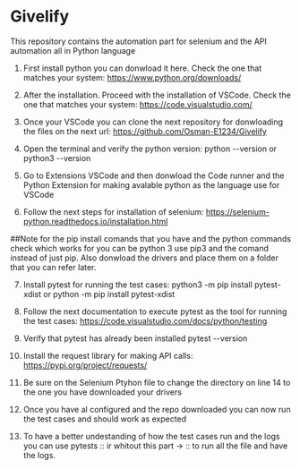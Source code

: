 # Givelify
This repository contains the automation part for selenium and the API automation all in Python language

1. First install python you can donwload it here. Check the one that matches your system: https://www.python.org/downloads/

2. After the installation. Proceed with the installation of VSCode. Check the one that matches your system: https://code.visualstudio.com/

3. Once your VSCode you can clone the next repository for donwloading the files on the next url: https://github.com/Osman-E1234/Givelify

4. Open the terminal and verify the python version: python --version or python3 --version

5. Go to Extensions VSCode and then donwload the Code runner and the Python Extension for making avalable python as the language use for VSCode

6. Follow the next steps for installation of selenium: https://selenium-python.readthedocs.io/installation.html 

##Note for the pip install comands that you have and the python commands check which works for you can be python 3 use pip3 and the comand instead of just pip. Also donwload the drivers and place them on a folder that you can refer later.

7. Install pytest for running the test cases: python3 -m pip install pytest-xdist or  python -m pip install pytest-xdist

8. Follow the next documentation to execute pytest as the tool for running the test cases: https://code.visualstudio.com/docs/python/testing

9. Verify that pytest has already been installed pytest --version

10. Install the request library for making API calls: https://pypi.org/project/requests/

11. Be sure on the Selenium Ptyhon file to change the directory on line 14 to the one you have downloaded your drivers

12. Once you have al configured and the repo downloaded you can now run the test cases and should work as expected

13. To have a better undestanding of how the test cases run and the logs you can use pytests <root of your files>::<the specific test you want to run> ir whitout this part -> ::<the specific test you want to run> to run all the file and have the logs.
